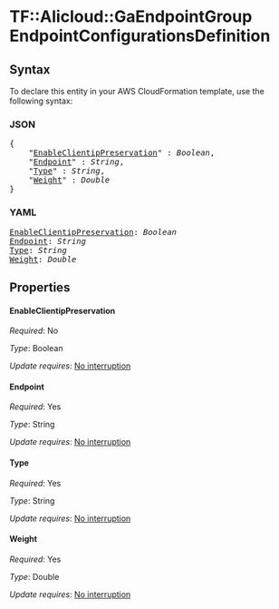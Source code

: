 # TF::Alicloud::GaEndpointGroup EndpointConfigurationsDefinition

## Syntax

To declare this entity in your AWS CloudFormation template, use the following syntax:

### JSON

<pre>
{
    "<a href="#enableclientippreservation" title="EnableClientipPreservation">EnableClientipPreservation</a>" : <i>Boolean</i>,
    "<a href="#endpoint" title="Endpoint">Endpoint</a>" : <i>String</i>,
    "<a href="#type" title="Type">Type</a>" : <i>String</i>,
    "<a href="#weight" title="Weight">Weight</a>" : <i>Double</i>
}
</pre>

### YAML

<pre>
<a href="#enableclientippreservation" title="EnableClientipPreservation">EnableClientipPreservation</a>: <i>Boolean</i>
<a href="#endpoint" title="Endpoint">Endpoint</a>: <i>String</i>
<a href="#type" title="Type">Type</a>: <i>String</i>
<a href="#weight" title="Weight">Weight</a>: <i>Double</i>
</pre>

## Properties

#### EnableClientipPreservation

_Required_: No

_Type_: Boolean

_Update requires_: [No interruption](https://docs.aws.amazon.com/AWSCloudFormation/latest/UserGuide/using-cfn-updating-stacks-update-behaviors.html#update-no-interrupt)

#### Endpoint

_Required_: Yes

_Type_: String

_Update requires_: [No interruption](https://docs.aws.amazon.com/AWSCloudFormation/latest/UserGuide/using-cfn-updating-stacks-update-behaviors.html#update-no-interrupt)

#### Type

_Required_: Yes

_Type_: String

_Update requires_: [No interruption](https://docs.aws.amazon.com/AWSCloudFormation/latest/UserGuide/using-cfn-updating-stacks-update-behaviors.html#update-no-interrupt)

#### Weight

_Required_: Yes

_Type_: Double

_Update requires_: [No interruption](https://docs.aws.amazon.com/AWSCloudFormation/latest/UserGuide/using-cfn-updating-stacks-update-behaviors.html#update-no-interrupt)

